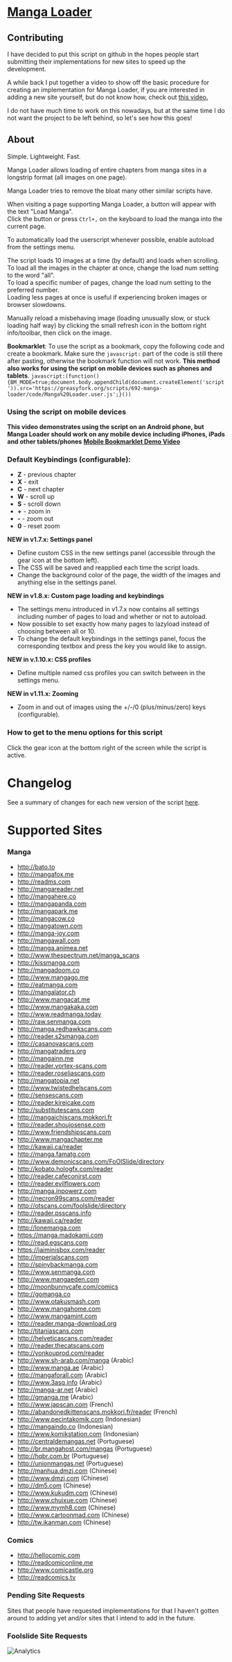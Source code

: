 # [Manga Loader](https://greasyfork.org/en/scripts/692-manga-loader)

## Contributing
I have decided to put this script on github in the hopes people start submitting their implementations for new sites to speed up the development. 

A while back I put together a video to show off the basic procedure for creating an implementation for Manga Loader, if you are interested in adding a new site yourself, but do not know how, check out [this video.](https://www.youtube.com/watch?v=zgaogJCL8xQ)

I do not have much time to work on this nowadays, but at the same time I do not want the project to be left behind, so let's see how this goes!

## About

Simple. Lightweight. Fast. 

Manga Loader allows loading of entire chapters from manga sites in a longstrip format (all images on one page).

Manga Loader tries to remove the bloat many other similar scripts have.

When visiting a page supporting Manga Loader, a button will appear with the text "Load Manga".  
Click the button or press `Ctrl+,` on the keyboard to load the manga into the current page.

To automatically load the userscript whenever possible, enable autoload from the settings menu.

The script loads 10 images at a time (by default) and loads when scrolling.  
To load all the images in the chapter at once, change the load num setting to the word "all".  
To load a specific number of pages, change the load num setting to the preferred number.  
Loading less pages at once is useful if experiencing broken images or browser slowdowns.  

Manually reload a misbehaving image (loading unusually slow, or stuck loading half way) by clicking the small refresh icon in the bottom right info/toolbar, then click on the image.

**Bookmarklet**: To use the script as a bookmark, copy the following code and create a bookmark. Make sure the `javascript:` part of the code is still there after pasting, otherwise the bookmark function will not work. **This method also works for using the script on mobile devices such as phones and tablets**.
`javascript:(function(){BM_MODE=true;document.body.appendChild(document.createElement('script')).src='https://greasyfork.org/scripts/692-manga-loader/code/Manga%20Loader.user.js';}())`

### Using the script on mobile devices
**This video demonstrates using the script on an Android phone, but Manga Loader should work on any mobile device including iPhones, iPads and other tablets/phones**
**<a href="https://www.youtube.com/watch?v=QaQt2y5G_mE">Mobile Bookmarklet Demo Video</a>**

### Default Keybindings (configurable):
- **Z**  - previous chapter
- **X**  - exit
- **C**  - next chapter
- **W**  - scroll up
- **S**  - scroll down
- **\+** - zoom in
- **\-** - zoom out
- **0**  - reset zoom

**NEW in v1.7.x: Settings panel**  
- Define custom CSS in the new settings panel (accessible through the gear icon at the bottom left).
- The CSS will be saved and reapplied each time the script loads.
- Change the background color of the page, the width of the images and anything else in the settings panel.

**NEW in v1.8.x: Custom page loading and keybindings**  
- The settings menu introduced in v1.7.x now contains all settings including number of pages to load and whether or not to autoload.
- Now possible to set exactly how many pages to lazyload instead of choosing between all or 10.
- To change the default keybindings in the settings panel, focus the corresponding textbox and press the key you would like to assign. 

**NEW in v.1.10.x: CSS profiles**
- Define multiple named css profiles you can switch between in the settings menu.

**NEW in v1.11.x: Zooming**
-  Zoom in and out of images using the +/-/0 (plus/minus/zero) keys (configurable).

### How to get to the menu options for this script

Click the gear icon at the bottom right of the screen while the script is active.

# Changelog

See a summary of changes for each new version of the script <a href="https://greasyfork.org/en/scripts/692-manga-loader/versions">here</a>.

# Supported Sites

### Manga

* http://bato.to
* http://mangafox.me
* http://readms.com
* http://mangareader.net
* http://mangahere.co
* http://mangapanda.com
* http://mangapark.me
* http://mangacow.co
* http://mangatown.com
* http://manga-joy.com
* http://mangawall.com
* http://manga.animea.net
* http://www.thespectrum.net/manga_scans
* http://kissmanga.com
* http://mangadoom.co
* http://www.mangago.me
* http://eatmanga.com
* http://mangalator.ch
* http://www.mangacat.me
* http://www.mangakaka.com
* http://www.readmanga.today
* http://raw.senmanga.com
* http://manga.redhawkscans.com
* http://reader.s2smanga.com
* http://casanovascans.com
* http://mangatraders.org
* http://mangainn.me
* http://reader.vortex-scans.com
* http://reader.roseliascans.com
* http://mangatopia.net
* http://www.twistedhelscans.com
* http://sensescans.com
* http://reader.kireicake.com
* http://substitutescans.com
* http://mangaichiscans.mokkori.fr
* http://reader.shoujosense.com
* http://www.friendshipscans.com
* http://www.mangachapter.me
* http://kawaii.ca/reader
* http://manga.famatg.com
* http://www.demonicscans.com/FoOlSlide/directory
* http://kobato.hologfx.com/reader
* http://reader.cafeconirst.com
* http://reader.evilflowers.com
* http://manga.inpowerz.com
* http://necron99scans.com/reader
* http://otscans.com/foolslide/directory
* http://reader.psscans.info
* http://kawaii.ca/reader
* http://lonemanga.com
* https://manga.madokami.com
* http://read.egscans.com
* https://jaiminisbox.com/reader
* http://imperialscans.com
* http://spinybackmanga.com
* http://www.senmanga.com
* http://www.mangaeden.com
* http://moonbunnycafe.com/comics
* http://gomanga.co
* http://www.otakusmash.com
* http://www.mangahome.com
* http://www.mangamint.com
* http://reader.manga-download.org
* http://titaniascans.com
* http://helveticascans.com/reader
* http://reader.thecatscans.com
* http://yonkouprod.com/reader
* http://www.sh-arab.com/manga (Arabic)
* http://www.manga.ae (Arabic)
* http://mangaforall.com (Arabic)
* http://www.3asq.info (Arabic)
* http://manga-ar.net (Arabic)
* http://gmanga.me (Arabic)
* http://www.japscan.com (French)
* http://abandonedkittenscans.mokkori.fr/reader (French)
* http://www.pecintakomik.com (Indonesian)
* http://mangaindo.co (Indonesian)
* http://www.komikstation.com (Indonesian)
* http://centraldemangas.net (Portuguese)
* http://br.mangahost.com/mangas (Portuguese)
* http://hqbr.com.br (Portuguese)
* http://unionmangas.net (Portuguese)
* http://manhua.dmzj.com (Chinese)
* http://www.dmzj.com (Chinese)
* http://dm5.com (Chinese)
* http://www.kukudm.com (Chinese)
* http://www.chuixue.com (Chinese)
* http://www.mymh8.com (Chinese)
* http://www.cartoonmad.com (Chinese)
* http://tw.ikanman.com (Chinese)

### Comics

* http://hellocomic.com
* http://readcomiconline.me
* http://www.comicastle.org
* http://readcomics.tv

### Pending Site Requests

Sites that people have requested implementations for that I haven't gotten around to adding yet and/or sites that I intend to add in the future.

### Foolslide Site Requests
![Analytics](https://ga-beacon.appspot.com/UA-61974780-1/greasy-fork/manga-loader/README?pixel)
